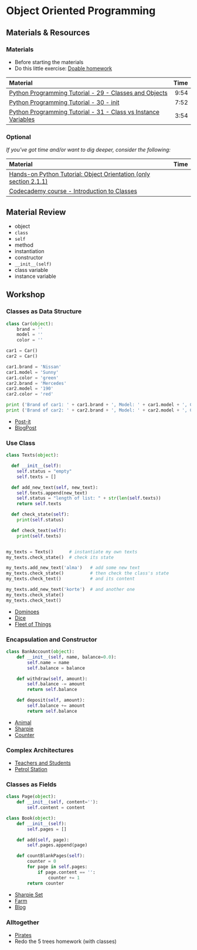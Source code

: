 # Object Oriented Programming

## Materials & Resources

### Materials
- Before starting the materials
- Do this little exercise: [Doable homework](homework.md)

| Material | Time |
|:---------|-----:|
| [Python Programming Tutorial - 29 - Classes and Objects](https://www.youtube.com/watch?v=POQIIKb1BZA) | 9:54 |
| [Python Programming Tutorial - 30 - init](https://www.youtube.com/watch?v=G8kS24CtfoI) | 7:52 |
| [Python Programming Tutorial - 31 - Class vs Instance Variables](https://www.youtube.com/watch?v=qSDiHI1kP98) | 3:54 |

### Optional
*If you've got time and/or want to dig deeper, consider the following:*

| Material | Time |
|:---------|-----:|
| [Hands-on Python Tutorial: Object Orientation (only section 2.1.1)](http://anh.cs.luc.edu/python/hands-on/3.1/handsonHtml/strings3.html#object-orientation) | |
| [Codecademy course - Introduction to Classes](https://www.codecademy.com/courses/python-intermediate-en-WL8e4/0/1) | |

## Material Review

 - object
 - `class`
 - `self`
 - method
 - instantiation
 - constructor
 - `__init__(self)`
 - class variable
 - instance variable

## Workshop

### Classes as Data Structure

```python
class Car(object):
    brand = ''
    model = ''
    color = ''

car1 = Car()
car2 = Car()

car1.brand = 'Nissan'
car1.model = 'Sunny'
car1.color = 'green'
car2.brand = 'Mercedes'
car2.model = '190'
car2.color = 'red'

print ('Brand of car1: ' + car1.brand + ', Model: ' + car1.model + ', Color: ' + car1.color)
print ('Brand of car2: ' + car2.brand + ', Model: ' + car2.model + ', Color: ' + car2.color)
```
- [Post-it](post-it/python.md)
- [BlogPost](blog-post/python.md)

### Use Class

```python
class Texts(object):

  def __init__(self):
    self.status = "empty"
    self.texts = []

  def add_new_text(self, new_text):
    self.texts.append(new_text)
    self.status = "length of list: " + str(len(self.texts))
    return self.texts

  def check_state(self):
    print(self.status)

  def check_text(self):
    print(self.texts)


my_texts = Texts()      # instantiate my own texts
my_texts.check_state()  # check its state

my_texts.add_new_text('alma')   # add some new text
my_texts.check_state()          # then check the class's state
my_texts.check_text()           # and its content

my_texts.add_new_text('korte')  # and another one
my_texts.check_state()
my_texts.check_text()
```

- [Dominoes](dominoes/python)
- [Dice](dice/python)
- [Fleet of Things](fleet-of-things/python)

### Encapsulation and Constructor

```python
class BankAccount(object):
    def __init__(self, name, balance=0.0):
        self.name = name
        self.balance = balance

    def withdraw(self, amount):
        self.balance -= amount
        return self.balance

    def deposit(self, amount):
        self.balance += amount
        return self.balance
```

- [Animal](animal)
- [Sharpie](sharpie)
- [Counter](counter/python)

### Complex Architectures

- [Teachers and Students](teachers-and-students)
- [Petrol Station](petrol-station/python.md)

### Classes as Fields

```python
class Page(object):
    def __init__(self, content=''):
        self.content = content

class Book(object):
    def __init__(self):
        self.pages = []

    def add(self, page):
        self.pages.append(page)

    def countBlankPages(self):
        counter = 0
        for page in self.pages:
            if page.content == '':
                counter += 1
        return counter
```

- [Sharpie Set](sharpie-set/python.md)
- [Farm](farm)
- [Blog](blog)

### Alltogether

- [Pirates](pirates/python.md)
- Redo the 5 trees homework (with classes)
